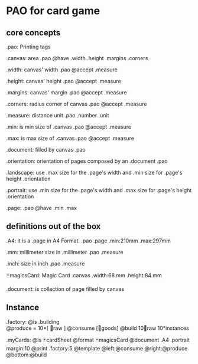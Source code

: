 
# PAO for card game

## core concepts

.pao: Printing tags


.canvas: area
    .pao
    @have .width .height .margins .corners

.width: canvas' width
    .pao
    @accept .measure

.height: canvas' height
    .pao
    @accept .measure

.margins: canvas' margin
    .pao
    @accept .measure

.corners: radius corner of canvas 
    .pao
    @accept .measure

.measure: distance unit
    .pao
    .number
    .unit

.min: is min size of .canvas
    .pao
    @accept .measure

.max: is max size of .canvas
    .pao
    @accept .measure

.document: filled by canvas
    .pao

.orientation: orientation of pages composed by an .document
    .pao

.landscape: use .max size for the .page's width and .min size for .page's height 
    .orientation

.portrait: use .min size for the .page's width and .max size for .page's height
    .orientation

.page:
    .pao 
    @have .min .max

## definitions out of the box

.A4:
    it is a .page in A4 Format.
    .pao
    .page .min:210mm .max:297mm

.mm: millimeter
    size in .millimeter
    .pao .measure

.inch:
    size in inch
    .pao .measure

🃏magicsCard: Magic Card
    .canvas .width:68.mm .height:84.mm

.document:
    is collection of page filled by canvas

## Instance

.factory:
    @is .building    
    @produce = 10*[ 🧱raw ]
    @consume [🧰goods]
    @build 10🧱raw
    10*instances

.myCards:
    @is 🃏cardSheet
    @format 🃏magicsCard
    @document .A4 .portrait margin:10
    @print .factory:5
    @template @left:@consume @right:@produce @bottom:@build